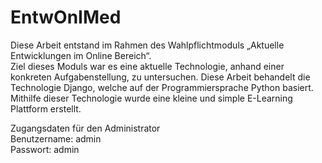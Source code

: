 # EntwOnIMed
 Diese Arbeit entstand im Rahmen des Wahlpflichtmoduls „Aktuelle Entwicklungen im Online Bereich“.  
Ziel dieses Moduls war es eine aktuelle Technologie, anhand einer konkreten Aufgabenstellung, zu untersuchen. Diese Arbeit behandelt die Technologie Django, welche auf der Programmiersprache Python basiert. Mithilfe dieser Technologie wurde eine kleine und simple E-Learning Plattform erstellt.

Zugangsdaten für den Administrator \
Benutzername: admin \
Passwort: admin
